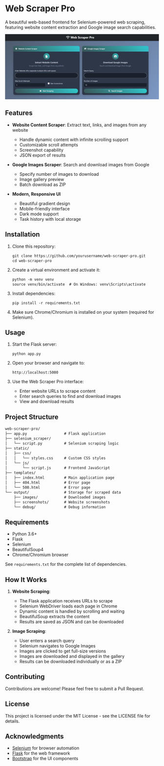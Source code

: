 # Web Scraper Pro

A beautiful web-based frontend for Selenium-powered web scraping, featuring website content extraction and Google image search capabilities.

![Web Scraper Pro](static/results/sample.png)

## Features

- **Website Content Scraper**: Extract text, links, and images from any website
  - Handle dynamic content with infinite scrolling support
  - Customizable scroll attempts
  - Screenshot capability
  - JSON export of results

- **Google Images Scraper**: Search and download images from Google
  - Specify number of images to download
  - Image gallery preview
  - Batch download as ZIP

- **Modern, Responsive UI**
  - Beautiful gradient design
  - Mobile-friendly interface
  - Dark mode support
  - Task history with local storage

## Installation

1. Clone this repository:
   ```
   git clone https://github.com/yourusername/web-scraper-pro.git
   cd web-scraper-pro
   ```

2. Create a virtual environment and activate it:
   ```
   python -m venv venv
   source venv/bin/activate  # On Windows: venv\Scripts\activate
   ```

3. Install dependencies:
   ```
   pip install -r requirements.txt
   ```

4. Make sure Chrome/Chromium is installed on your system (required for Selenium).

## Usage

1. Start the Flask server:
   ```
   python app.py
   ```

2. Open your browser and navigate to:
   ```
   http://localhost:5000
   ```

3. Use the Web Scraper Pro interface:
   - Enter website URLs to scrape content
   - Enter search queries to find and download images
   - View and download results

## Project Structure

```
web-scraper-pro/
├── app.py                 # Flask application
├── selenium_scraper/
│   └── script.py          # Selenium scraping logic
├── static/
│   ├── css/
│   │   └── styles.css     # Custom CSS styles
│   └── js/
│       └── script.js      # Frontend JavaScript
├── templates/
│   ├── index.html         # Main application page
│   ├── 404.html           # Error page
│   └── 500.html           # Error page
└── output/                # Storage for scraped data
    ├── images/            # Downloaded images
    ├── screenshots/       # Website screenshots
    └── debug/             # Debug information
```

## Requirements

- Python 3.6+
- Flask
- Selenium
- BeautifulSoup4
- Chrome/Chromium browser

See `requirements.txt` for the complete list of dependencies.

## How It Works

1. **Website Scraping**:
   - The Flask application receives URLs to scrape
   - Selenium WebDriver loads each page in Chrome
   - Dynamic content is handled by scrolling and waiting
   - BeautifulSoup extracts the content
   - Results are saved as JSON and can be downloaded

2. **Image Scraping**:
   - User enters a search query
   - Selenium navigates to Google Images
   - Images are clicked to get full-size versions
   - Images are downloaded and displayed in the gallery
   - Results can be downloaded individually or as a ZIP

## Contributing

Contributions are welcome! Please feel free to submit a Pull Request.

## License

This project is licensed under the MIT License - see the LICENSE file for details.

## Acknowledgments

- [Selenium](https://www.selenium.dev/) for browser automation
- [Flask](https://flask.palletsprojects.com/) for the web framework
- [Bootstrap](https://getbootstrap.com/) for the UI components 